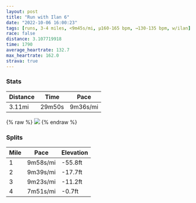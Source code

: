 ```yaml
---
layout: post
title: "Run with Ilan 6"
date: "2022-10-06 16:00:23"
tags: [runs, 3-4 miles, <9m45s/mi, μ160-165 bpm, →130-135 bpm, w/ilan]
race: false
distance: 3.107719918
time: 1790
average_heartrate: 132.7
max_heartrate: 162.0
strava: true
---
```


### Stats

| Distance | Time | Pace |
|----------|------|------|
|3.11mi|29m50s|9m36s/mi|

{% raw %}
<img src='https://maps.googleapis.com/maps/api/staticmap?maptype=roadmap&path=enc:_gwwFvrsbMAHIP^`B?l@FV@LI^e@f@Y`@s@l@Yh@Sv@KTy@rBMJGN?LJ`@\D`@Nh@h@t@j@b@d@d@\Z^JBn@v@_@`AQp@Ob@U~@A\I`@IVU`@AD_@x@YlA?LNZXXj@^QQo@WKR@TANQ`@ARfAx@tBjA|AdAfB|@NLr@b@bAv@\Td@Ld@V`@n@^TtBh@n@H\Pj@P`AP`@Lt@^~@XtAXTJBFAJYx@qAvE@LFBNCVUPc@h@uBf@iDRSVNZ^Nb@FZ?RPb@VP~@RnA`@XZDrAAl@FrANPRAF]XuHFoAFYV@`@Rf@LX?BA`BPLN^Pd@AVDCX@ZDHLCRKp@EjAAf@NAMAz@MnDSnDBR`AIDUBe@F_DRkDDI?KBGHCn@FJEDI@}@H{AGOMS[O]AWK[G}BsAe@Oc@K]Ea@LYA_@EK@e@Sm@Ke@WII[Gg@EIJe@z@_@`@O`@C\?n@CNGFY@c@JYNk@j@WCUSa@Qi@KsBA}BFUKeAYc@UcAYu@YgE{@a@Wc@k@{Aw@wA{@_@_@gAu@US]M{@k@{@e@s@g@qAw@wCuB&key=AIzaSyC1MId7bFpkLXNAaYhBSTb8jLyiSqzbDtM&size=800x800&markers=color:yellow|label:S|40.75648,-73.9974&markers=color:green|label:F|40.757590000000015,-74.00490999999991'>
{% endraw %}

### Splits

| Mile | Pace | Elevation |
|------|------|-----------|
|1|9m58s/mi|-55.8ft|
|2|9m39s/mi|-17.7ft|
|3|9m23s/mi|-11.2ft|
|4|7m51s/mi|-0.7ft|
